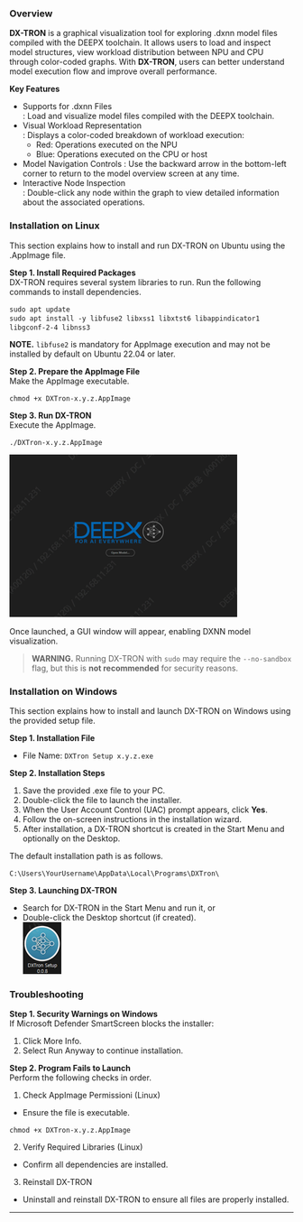 ### Overview
**DX-TRON** is a graphical visualization tool for exploring .dxnn model files compiled with the DEEPX toolchain. 
It allows users to load and inspect model structures, view workload distribution between NPU and CPU through color-coded graphs. With **DX-TRON**, users can better understand model execution flow and improve overall performance.

**Key Features**
- Supports for .dxnn Files  
  : Load and visualize model files compiled with the DEEPX toolchain.
- Visual Workload Representation  
  : Displays a color-coded breakdown of workload execution:  
    - Red: Operations executed on the NPU  
    - Blue: Operations executed on the CPU or host  
- Model Navigation Controls 
  : Use the backward arrow in the bottom-left corner to return to the model overview screen at any time.
- Interactive Node Inspection   
  : Double-click any node within the graph to view detailed information about the associated operations.  

### Installation on Linux
This section explains how to install and run DX-TRON on Ubuntu using the .AppImage file.

**Step 1. Install Required Packages**  
DX-TRON requires several system libraries to run. Run the following commands to install dependencies.  

``` 
sudo apt update
sudo apt install -y libfuse2 libxss1 libxtst6 libappindicator1 libgconf-2-4 libnss3
```

**NOTE.** `libfuse2` is mandatory for AppImage execution and may not be installed by default on Ubuntu 22.04 or later.

**Step 2. Prepare the AppImage File**  
Make the AppImage executable.  

```
chmod +x DXTron-x.y.z.AppImage
```

**Step 3. Run DX-TRON**   
Execute the AppImage.  

```
./DXTron-x.y.z.AppImage
```

![Figure. DX-Tron GUI Window](../resources/dx-tron_GUI_window.png)

Once launched, a GUI window will appear, enabling DXNN model visualization. 

>**WARNING.** Running DX-TRON with `sudo` may require the `--no-sandbox` flag, but this is **not recommended** for security reasons.  

### Installation on Windows
This section explains how to install and launch DX-TRON on Windows using the provided setup file.

**Step 1. Installation File**  
- File Name: `DXTron Setup x.y.z.exe`

**Step 2. Installation Steps**  
  1) Save the provided .exe file to your PC.  
  2) Double-click the file to launch the installer.  
  3) When the User Account Control (UAC) prompt appears, click **Yes**.  
  4) Follow the on-screen instructions in the installation wizard.  
  5) After installation, a DX-TRON shortcut is created in the Start Menu and optionally on the Desktop.  

The default installation path is as follows.  

```
C:\Users\YourUsername\AppData\Local\Programs\DXTron\
```

**Step 3. Launching DX-TRON**  
- Search for DX-TRON in the Start Menu and run it, or  
- Double-click the Desktop shortcut (if created).  
![Figure. DX-Tron Icon](../resources/dx-tron_icon.png)

### Troubleshooting

**Step 1. Security Warnings on Windows**  
If Microsoft Defender SmartScreen blocks the installer:  
  1) Click More Info.  
  2) Select Run Anyway to continue installation.  

**Step 2. Program Fails to Launch**  
Perform the following checks in order.  
  1) Check AppImage Permissioni (Linux)    
  - Ensure the file is executable.  

```
chmod +x DXTron-x.y.z.AppImage
```

  2) Verify Required Libraries (Linux)  
  - Confirm all dependencies are installed.  

  3) Reinstall DX-TRON  
  - Uninstall and reinstall DX-TRON to ensure all files are properly installed.  

---
